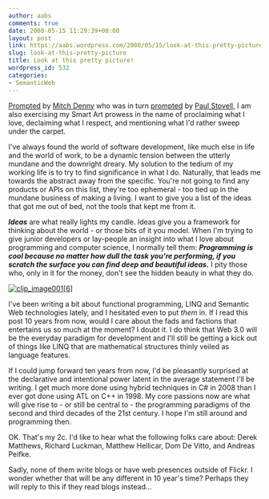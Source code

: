 ```yaml
---
author: aabs
comments: true
date: 2008-05-15 11:29:39+00:00
layout: post
link: https://aabs.wordpress.com/2008/05/15/look-at-this-pretty-picture/
slug: look-at-this-pretty-picture
title: Look at this pretty picture!
wordpress_id: 532
categories:
- SemanticWeb
---
```


[Prompted](http://notgartner.wordpress.com/2008/05/13/care-factor/) by [Mitch Denny](http://notgartner.wordpress.com) who was in turn [prompted](http://www.paulstovell.com/blog/whats-your-circle-of-interest) by [Paul Stovell](http://www.paulstovell.com), I am also exercising my Smart Art prowess in the name of proclaiming what I love, declaiming what I respect, and mentioning what I'd rather sweep under the carpet.

I've always found the world of software development, like much else in life and the world of work, to be a dynamic tension between the utterly mundane and the downright dreary. My solution to the tedium of my working life is to try to find significance in what I do. Naturally, that leads me towards the abstract away from the specific. You're not going to find any products or APIs on this list, they're too ephemeral - too tied up in the mundane business of making a living. I want to give you a list of the ideas that got me out of bed, not the tools that kept me from it. 

**_Ideas_** are what really lights my candle. Ideas give you a framework for thinking about the world - or those bits of it you model. When I'm trying to give junior developers or lay-people an insight into what I love about programming and computer science, I normally tell them: **_Programming is cool because no matter how dull the task you're performing, if you scratch the surface you can find deep and beautiful ideas._** I pity those who, only in it for the money, don't see the hidden beauty in what they do.

[![clip_image001[6]](http://aabs.files.wordpress.com/2008/05/clip-image0016-thumb.png)](http://aabs.files.wordpress.com/2008/05/clip-image0016.png)  

I've been writing a bit about functional programming, LINQ and Semantic Web technologies lately, and I hesitated even to put _them_ in. If I read this post 10 years from now, would I care about the fads and factions that entertains us so much at the moment? I doubt it. I do think that Web 3.0 will be the everyday paradigm for development and I'll still be getting a kick out of things like LINQ that are mathematical structures thinly veiled as language features.  

If I could jump forward ten years from now, I'd be pleasantly surprised at the declarative and intentional power latent in the average statement I'll be writing. I get much more done using hybrid techniques in C# in 2008 than I ever got done using ATL on C++ in 1998. My core passions now are what will give rise to - or still be central to - the programming paradigms of the second and third decades of the 21st century. I hope I'm still around and programming then. 

OK. That's my 2c. I'd like to hear what the following folks care about: Derek Matthews, Richard Luckman, Matthew Hellicar, Dom De Vitto, and Andreas Peifke. 

Sadly, none of them write blogs or have web presences outside of Flickr. I wonder whether that will be any different in 10 year's time? Perhaps they will reply to this if they read blogs instead...
